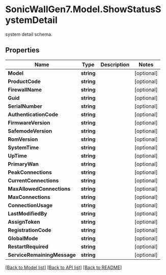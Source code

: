 # SonicWallGen7.Model.ShowStatusSystemDetail
system detail schema.

## Properties

Name | Type | Description | Notes
------------ | ------------- | ------------- | -------------
**Model** | **string** |  | [optional] 
**ProductCode** | **string** |  | [optional] 
**FirewallName** | **string** |  | [optional] 
**Guid** | **string** |  | [optional] 
**SerialNumber** | **string** |  | [optional] 
**AuthenticationCode** | **string** |  | [optional] 
**FirmwareVersion** | **string** |  | [optional] 
**SafemodeVersion** | **string** |  | [optional] 
**RomVersion** | **string** |  | [optional] 
**SystemTime** | **string** |  | [optional] 
**UpTime** | **string** |  | [optional] 
**PrimaryWan** | **string** |  | [optional] 
**PeakConnections** | **string** |  | [optional] 
**CurrentConnections** | **string** |  | [optional] 
**MaxAllowedConnections** | **string** |  | [optional] 
**MaxConnections** | **string** |  | [optional] 
**ConnectionUsage** | **string** |  | [optional] 
**LastModifiedBy** | **string** |  | [optional] 
**AssignToken** | **string** |  | [optional] 
**RegistrationCode** | **string** |  | [optional] 
**GlobalMode** | **string** |  | [optional] 
**RestartRequired** | **string** |  | [optional] 
**ServiceRemainingMessage** | **string** |  | [optional] 

[[Back to Model list]](../README.md#documentation-for-models) [[Back to API list]](../README.md#documentation-for-api-endpoints) [[Back to README]](../README.md)

